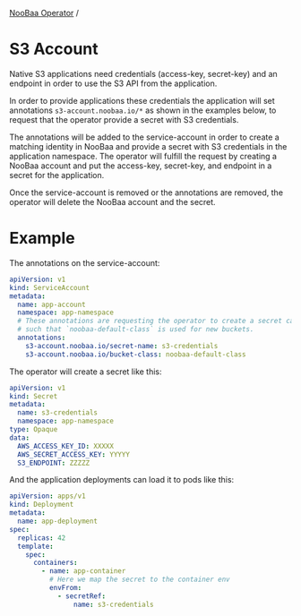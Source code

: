 [NooBaa Operator](../README.md) /
# S3 Account

Native S3 applications need credentials (access-key, secret-key) and an endpoint in order to use the S3 API from the application.

In order to provide applications these credentials the application will set annotations `s3-account.noobaa.io/*` as shown in the examples below, to request that the operator provide a secret with S3 credentials.

The annotations will be added to the service-account in order to create a matching identity in NooBaa and provide a secret with S3 credentials in the application namespace. The operator will fulfill the request by creating a NooBaa account and put the access-key, secret-key, and endpoint in a secret for the application.

Once the service-account is removed or the annotations are removed, the operator will delete the NooBaa account and the secret.

# Example

The annotations on the service-account:

```yaml
apiVersion: v1
kind: ServiceAccount
metadata:
  name: app-account
  namespace: app-namespace
  # These annotations are requesting the operator to create a secret called `s3-credentials`
  # such that `noobaa-default-class` is used for new buckets.
  annotations:    
    s3-account.noobaa.io/secret-name: s3-credentials
    s3-account.noobaa.io/bucket-class: noobaa-default-class
```

The operator will create a secret like this:

```yaml
apiVersion: v1
kind: Secret
metadata:
  name: s3-credentials
  namespace: app-namespace
type: Opaque
data:
  AWS_ACCESS_KEY_ID: XXXXX
  AWS_SECRET_ACCESS_KEY: YYYYY
  S3_ENDPOINT: ZZZZZ
```

And the application deployments can load it to pods like this:

```yaml
apiVersion: apps/v1
kind: Deployment
metadata:
  name: app-deployment
spec:
  replicas: 42
  template:
    spec:
      containers:
        - name: app-container
          # Here we map the secret to the container env
          envFrom:
            - secretRef:
                name: s3-credentials
```
